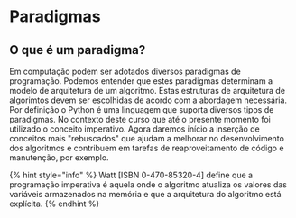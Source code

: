 # Paradigmas

## O que é um paradigma?

Em computação podem ser adotados diversos paradigmas de programação. Podemos entender que estes paradigmas determinam a modelo de arquitetura de um algoritmo. Estas estruturas de arquitetura de algorimtos devem ser escolhidas de acordo com a abordagem necessária. Por definição o Python é uma linguagem que suporta diversos tipos de paradigmas. No contexto deste curso que até o presente momento foi utilizado o conceito imperativo. Agora daremos início a inserção de conceitos mais "rebuscados" que ajudam a melhorar no desenvolvimento dos algoritmos e contribuem em tarefas de reaproveitamento de código e manutenção, por exemplo.

{% hint style="info" %}
Watt \[ISBN 0-470-85320-4] define que a programação imperativa é aquela onde o algoritmo atualiza os valores das variáveis armazenados na memória e que a arquitetura do algoritmo está explícita.
{% endhint %}
